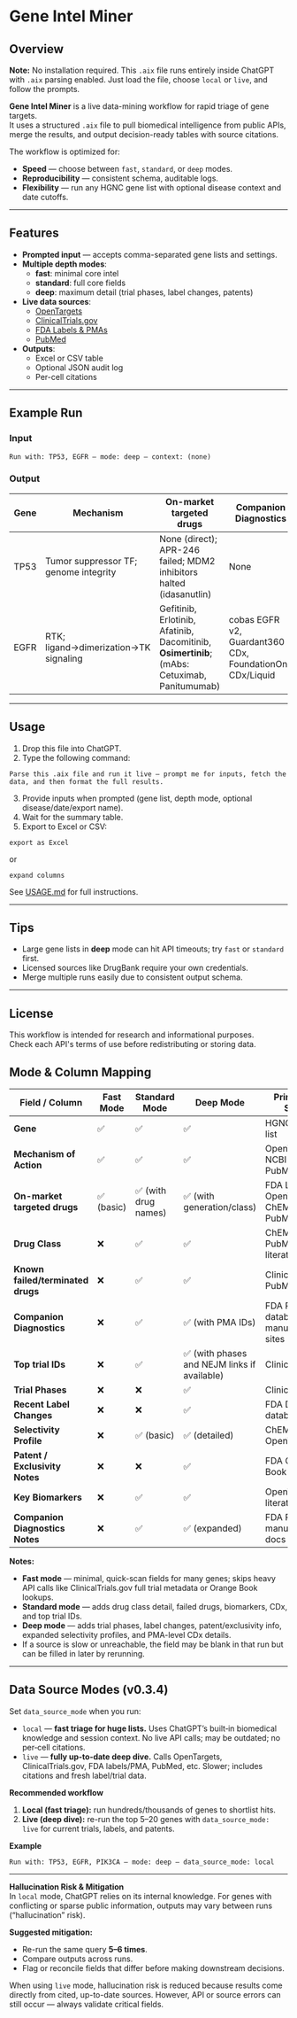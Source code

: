 # Gene Intel Miner

## Overview
**Note:** No installation required. This `.aix` file runs entirely inside ChatGPT with `.aix` parsing enabled. Just load the file, choose `local` or `live`, and follow the prompts.

**Gene Intel Miner** is a live data-mining workflow for rapid triage of gene targets.  
It uses a structured `.aix` file to pull biomedical intelligence from public APIs, merge the results, and output decision-ready tables with source citations.

The workflow is optimized for:
- **Speed** — choose between `fast`, `standard`, or `deep` modes.
- **Reproducibility** — consistent schema, auditable logs.
- **Flexibility** — run any HGNC gene list with optional disease context and date cutoffs.

---

## Features
- **Prompted input** — accepts comma-separated gene lists and settings.
- **Multiple depth modes**:
  - **fast**: minimal core intel
  - **standard**: full core fields
  - **deep**: maximum detail (trial phases, label changes, patents)
- **Live data sources**:
  - [OpenTargets](https://www.opentargets.org/)
  - [ClinicalTrials.gov](https://clinicaltrials.gov/)
  - [FDA Labels & PMAs](https://www.fda.gov/)
  - [PubMed](https://pubmed.ncbi.nlm.nih.gov/)
- **Outputs**:
  - Excel or CSV table
  - Optional JSON audit log
  - Per-cell citations

---

## Example Run

### Input
```
Run with: TP53, EGFR — mode: deep — context: (none)
```

### Output
| Gene | Mechanism | On-market targeted drugs | Companion Diagnostics | Landmark trials (NCT) | Recent label changes |
|---|---|---|---|---|---|
| TP53 | Tumor suppressor TF; genome integrity | None (direct); APR-246 failed; MDM2 inhibitors halted (idasanutlin) | None | — | — |
| EGFR | RTK; ligand→dimerization→TK signaling | Gefitinib, Erlotinib, Afatinib, Dacomitinib, **Osimertinib**; (mAbs: Cetuximab, Panitumumab) | cobas EGFR v2, Guardant360 CDx, FoundationOne CDx/Liquid | ADAURA, LAURA | 2024 Tagrisso updates |

---

## Usage
1. Drop this file into ChatGPT.
2. Type the following command:
```
Parse this .aix file and run it live — prompt me for inputs, fetch the data, and then format the full results.
```
3. Provide inputs when prompted (gene list, depth mode, optional disease/date/export name).
4. Wait for the summary table.
5. Export to Excel or CSV:
```
export as Excel
```
or
```
expand columns
```

See [USAGE.md](USAGE.md) for full instructions.

---

## Tips
- Large gene lists in **deep** mode can hit API timeouts; try `fast` or `standard` first.
- Licensed sources like DrugBank require your own credentials.
- Merge multiple runs easily due to consistent output schema.

---

## License
This workflow is intended for research and informational purposes.  
Check each API's terms of use before redistributing or storing data.


## Mode & Column Mapping

| Field / Column | Fast Mode | Standard Mode | Deep Mode | Primary Data Sources |
|---|---|---|---|---|
| **Gene** | ✅ | ✅ | ✅ | HGNC, internal list |
| **Mechanism of Action** | ✅ | ✅ | ✅ | OpenTargets, NCBI Gene, PubMed |
| **On-market targeted drugs** | ✅ (basic) | ✅ (with drug names) | ✅ (with generation/class) | FDA Labels, OpenTargets, ChEMBL, PubMed |
| **Drug Class** | ❌ | ✅ | ✅ | ChEMBL, PubMed, literature |
| **Known failed/terminated drugs** | ❌ | ✅ | ✅ | ClinicalTrials.gov, PubMed |
| **Companion Diagnostics** | ❌ | ✅ | ✅ (with PMA IDs) | FDA PMA database, manufacturer sites |
| **Top trial IDs** | ❌ | ✅ | ✅ (with phases and NEJM links if available) | ClinicalTrials.gov |
| **Trial Phases** | ❌ | ❌ | ✅ | ClinicalTrials.gov |
| **Recent Label Changes** | ❌ | ❌ | ✅ | FDA Drug Label database |
| **Selectivity Profile** | ❌ | ✅ (basic) | ✅ (detailed) | ChEMBL, OpenTargets |
| **Patent / Exclusivity Notes** | ❌ | ❌ | ✅ | FDA Orange Book |
| **Key Biomarkers** | ❌ | ✅ | ✅ | OpenTargets, literature |
| **Companion Diagnostics Notes** | ❌ | ✅ | ✅ (expanded) | FDA PMA, manufacturer docs |

**Notes:**
- **Fast mode** — minimal, quick-scan fields for many genes; skips heavy API calls like ClinicalTrials.gov full trial metadata or Orange Book lookups.
- **Standard mode** — adds drug class detail, failed drugs, biomarkers, CDx, and top trial IDs.
- **Deep mode** — adds trial phases, label changes, patent/exclusivity info, expanded selectivity profiles, and PMA-level CDx details.
- If a source is slow or unreachable, the field may be blank in that run but can be filled in later by rerunning.


---

## Data Source Modes (v0.3.4)
Set `data_source_mode` when you run:

- `local` — **fast triage for huge lists.** Uses ChatGPT’s built‑in biomedical knowledge and session context. No live API calls; may be outdated; no per‑cell citations.
- `live` — **fully up‑to‑date deep dive.** Calls OpenTargets, ClinicalTrials.gov, FDA labels/PMA, PubMed, etc. Slower; includes citations and fresh label/trial data.

**Recommended workflow**
1. **Local (fast triage):** run hundreds/thousands of genes to shortlist hits.
2. **Live (deep dive):** re-run the top 5–20 genes with `data_source_mode: live` for current trials, labels, and patents.

**Example**
```text
Run with: TP53, EGFR, PIK3CA — mode: deep — data_source_mode: local
```

---

**Hallucination Risk & Mitigation**  
In `local` mode, ChatGPT relies on its internal knowledge. For genes with conflicting or sparse public information, outputs may vary between runs (“hallucination” risk).  

**Suggested mitigation:**  
- Re-run the same query **5–6 times**.  
- Compare outputs across runs.  
- Flag or reconcile fields that differ before making downstream decisions.  

When using `live` mode, hallucination risk is reduced because results come directly from cited, up-to-date sources. However, API or source errors can still occur — always validate critical fields.



